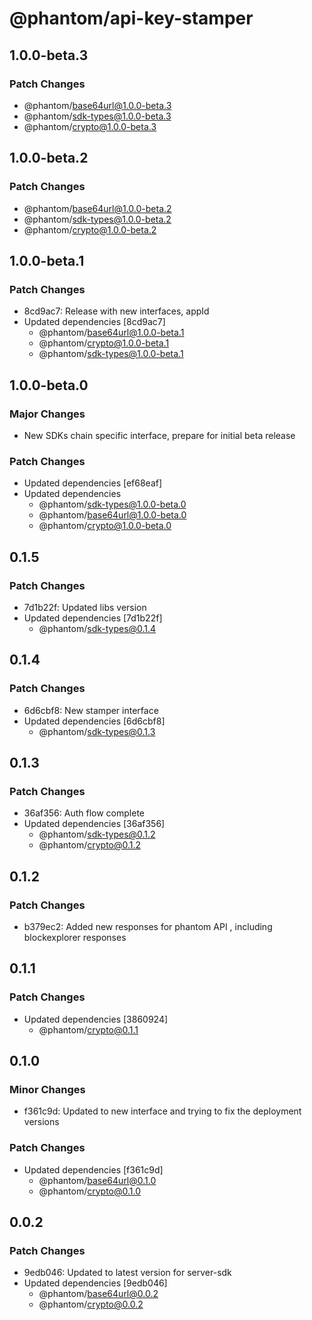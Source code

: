 # @phantom/api-key-stamper

## 1.0.0-beta.3

### Patch Changes

- @phantom/base64url@1.0.0-beta.3
- @phantom/sdk-types@1.0.0-beta.3
- @phantom/crypto@1.0.0-beta.3

## 1.0.0-beta.2

### Patch Changes

- @phantom/base64url@1.0.0-beta.2
- @phantom/sdk-types@1.0.0-beta.2
- @phantom/crypto@1.0.0-beta.2

## 1.0.0-beta.1

### Patch Changes

- 8cd9ac7: Release with new interfaces, appId
- Updated dependencies [8cd9ac7]
  - @phantom/base64url@1.0.0-beta.1
  - @phantom/crypto@1.0.0-beta.1
  - @phantom/sdk-types@1.0.0-beta.1

## 1.0.0-beta.0

### Major Changes

- New SDKs chain specific interface, prepare for initial beta release

### Patch Changes

- Updated dependencies [ef68eaf]
- Updated dependencies
  - @phantom/sdk-types@1.0.0-beta.0
  - @phantom/base64url@1.0.0-beta.0
  - @phantom/crypto@1.0.0-beta.0

## 0.1.5

### Patch Changes

- 7d1b22f: Updated libs version
- Updated dependencies [7d1b22f]
  - @phantom/sdk-types@0.1.4

## 0.1.4

### Patch Changes

- 6d6cbf8: New stamper interface
- Updated dependencies [6d6cbf8]
  - @phantom/sdk-types@0.1.3

## 0.1.3

### Patch Changes

- 36af356: Auth flow complete
- Updated dependencies [36af356]
  - @phantom/sdk-types@0.1.2
  - @phantom/crypto@0.1.2

## 0.1.2

### Patch Changes

- b379ec2: Added new responses for phantom API , including blockexplorer responses

## 0.1.1

### Patch Changes

- Updated dependencies [3860924]
  - @phantom/crypto@0.1.1

## 0.1.0

### Minor Changes

- f361c9d: Updated to new interface and trying to fix the deployment versions

### Patch Changes

- Updated dependencies [f361c9d]
  - @phantom/base64url@0.1.0
  - @phantom/crypto@0.1.0

## 0.0.2

### Patch Changes

- 9edb046: Updated to latest version for server-sdk
- Updated dependencies [9edb046]
  - @phantom/base64url@0.0.2
  - @phantom/crypto@0.0.2
